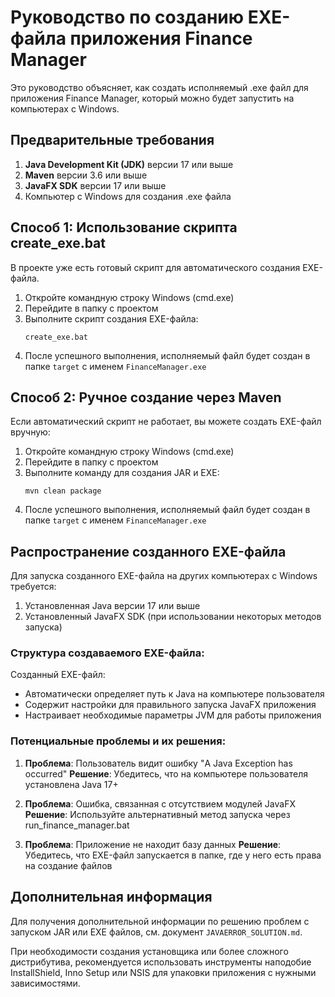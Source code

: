 # Руководство по созданию EXE-файла приложения Finance Manager

Это руководство объясняет, как создать исполняемый .exe файл для приложения Finance Manager, который можно будет запустить на компьютерах с Windows.

## Предварительные требования

1. **Java Development Kit (JDK)** версии 17 или выше
2. **Maven** версии 3.6 или выше
3. **JavaFX SDK** версии 17 или выше
4. Компьютер с Windows для создания .exe файла

## Способ 1: Использование скрипта create_exe.bat

В проекте уже есть готовый скрипт для автоматического создания EXE-файла.

1. Откройте командную строку Windows (cmd.exe)
2. Перейдите в папку с проектом
3. Выполните скрипт создания EXE-файла:
   ```
   create_exe.bat
   ```
4. После успешного выполнения, исполняемый файл будет создан в папке `target` с именем `FinanceManager.exe`

## Способ 2: Ручное создание через Maven

Если автоматический скрипт не работает, вы можете создать EXE-файл вручную:

1. Откройте командную строку Windows (cmd.exe)
2. Перейдите в папку с проектом
3. Выполните команду для создания JAR и EXE:
   ```
   mvn clean package
   ```
4. После успешного выполнения, исполняемый файл будет создан в папке `target` с именем `FinanceManager.exe`

## Распространение созданного EXE-файла

Для запуска созданного EXE-файла на других компьютерах с Windows требуется:

1. Установленная Java версии 17 или выше
2. Установленный JavaFX SDK (при использовании некоторых методов запуска)

### Структура создаваемого EXE-файла:

Созданный EXE-файл:
- Автоматически определяет путь к Java на компьютере пользователя
- Содержит настройки для правильного запуска JavaFX приложения
- Настраивает необходимые параметры JVM для работы приложения

### Потенциальные проблемы и их решения:

1. **Проблема**: Пользователь видит ошибку "A Java Exception has occurred"
   **Решение**: Убедитесь, что на компьютере пользователя установлена Java 17+

2. **Проблема**: Ошибка, связанная с отсутствием модулей JavaFX
   **Решение**: Используйте альтернативный метод запуска через run_finance_manager.bat

3. **Проблема**: Приложение не находит базу данных
   **Решение**: Убедитесь, что EXE-файл запускается в папке, где у него есть права на создание файлов

## Дополнительная информация

Для получения дополнительной информации по решению проблем с запуском JAR или EXE файлов, см. документ `JAVAERROR_SOLUTION.md`.

При необходимости создания установщика или более сложного дистрибутива, рекомендуется использовать инструменты наподобие InstallShield, Inno Setup или NSIS для упаковки приложения с нужными зависимостями.
